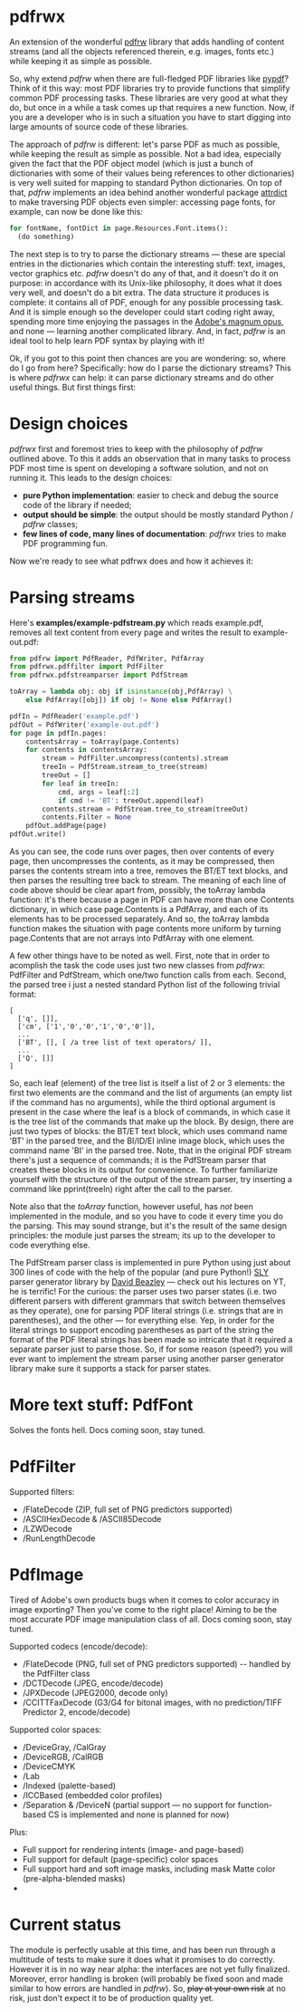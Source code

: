 # pdfrwx

An extension of the wonderful [pdfrw](https://github.com/pmaupin/pdfrw) library that adds handling of content streams (and all the objects referenced therein, e.g. images, fonts etc.) while keeping it as simple as possible.

So, why extend _pdfrw_ when there are full-fledged PDF libraries like [pypdf](https://pypi.org/project/pypdf/)? Think of it this way: most PDF libraries try to provide functions that simplify common PDF processing tasks. These libraries are very good at what they do, but once in a while a task comes up that requires a new function. Now, if you are a developer who is in such a situation you have to start digging into large amounts of source code of these libraries.

The approach of _pdfrw_ is different: let's parse PDF as much as possible, while keeping the result as simple as possible. Not a bad idea, especially given the fact that the PDF object model (which is just a bunch of dictionaries with some of their values being references to other dictionaries) is very well suited for mapping to standard Python dictionaries. On top of that, _pdfrw_ implements an idea behind another wonderful package [attrdict](https://pypi.org/project/attrdict/) to make traversing PDF objects even simpler: accessing page fonts, for example, can now be done like this:
```python
for fontName, fontDict in page.Resources.Font.items():
  (do something)
```
The next step is to try to parse the dictionary streams — these are special entries in the dictionaries which contain the interesting stuff: text, images, vector graphics etc. _pdfrw_ doesn't do any of that, and it doesn't do it on purpose: in accordance with its Unix-like philosophy, it does what it does very well, and doesn't do a bit extra. The data structure it produces is complete: it contains all of PDF, enough for any possible processing task. And it is simple enough so the developer could start coding right away, spending more time enjoying the passages in the [Adobe's magnum opus](https://opensource.adobe.com/dc-acrobat-sdk-docs/pdfstandards/pdfreference1.7old.pdf), and none — learning another complicated library. And, in fact, _pdfrw_ is an ideal tool to help learn PDF syntax by playing with it!

Ok, if you got to this point then chances are you are wondering: so, where do I go from here? Specifically: how do I parse the dictionary streams? This is where _pdfrwx_ can help: it can parse dictionary streams and do other useful things. But first things first:

# Design choices

_pdfrwx_ first and foremost tries to keep with the philosophy of _pdfrw_ outlined above. To this it adds an observation that in many tasks to process PDF most time is spent on developing a software solution, and not on running it. This leads to the design choices:

* **pure Python implementation**: easier to check and debug the source code of the library if needed;
* **output should be simple**: the output should be mostly standard Python / _pdfrw_ classes;
* **few lines of code, many lines of documentation**: _pdfrwx_ tries to make PDF programming fun.

Now we're ready to see what pdfrwx does and how it achieves it:

# Parsing streams

Here's **examples/example-pdfstream.py** which reads example.pdf, removes all text content from every page and writes the result to example-out.pdf:

```python
from pdfrw import PdfReader, PdfWriter, PdfArray
from pdfrwx.pdffilter import PdfFilter
from pdfrwx.pdfstreamparser import PdfStream

toArray = lambda obj: obj if isinstance(obj,PdfArray) \
    else PdfArray([obj]) if obj != None else PdfArray()

pdfIn = PdfReader('example.pdf')
pdfOut = PdfWriter('example-out.pdf')
for page in pdfIn.pages:
    contentsArray = toArray(page.Contents)
    for contents in contentsArray:
        stream = PdfFilter.uncompress(contents).stream
        treeIn = PdfStream.stream_to_tree(stream)
        treeOut = []
        for leaf in treeIn:
            cmd, args = leaf[:2]
            if cmd != 'BT': treeOut.append(leaf)
        contents.stream = PdfStream.tree_to_stream(treeOut)
        contents.Filter = None
    pdfOut.addPage(page)
pdfOut.write()
```

As you can see, the code runs over pages, then over contents of every page, then uncompresses the contents, as it may be compressed, then parses the contents stream into a tree, removes the BT/ET text blocks, and then parses the resulting tree back to stream. The meaning of each line of code above should be clear apart from, possibly, the toArray lambda function: it's there because a page in PDF can have more than one Contents dictionary, in which case page.Contents is a PdfArray, and each of its elements has to be processed separately. And so, the toArray lambda function makes the situation with page contents more uniform by turning page.Contents that are not arrays into PdfArray with one element.

A few other things have to be noted as well. First, note that in order to acomplish the task the code uses just two new classes from _pdfrwx_: PdfFilter and PdfStream, which one/two function calls from each. Second, the parsed tree i just a nested standard Python list of the following trivial format:
```
[
  ['q', []],
  ['cm', ['1','0','0','1','0','0']],
  ...
  ['BT', [], [ /a tree list of text operators/ ]],
  ...
  ['Q', []]
]
```
So, each leaf (element) of the tree list is itself a list of 2 or 3 elements: the first two elements are the command and the list of arguments (an empty list if the command has no arguments), while the third optional argument is present in the case where the leaf is a block of commands, in which case it is the tree list of the commands that make up the block. By design, there are just two types of blocks: the BT/ET text block, which uses command name 'BT' in the parsed tree, and the BI/ID/EI inline image block, which uses the command name 'BI' in the parsed tree. Note, that in the original PDF stream there's just a sequence of commands; it is the PdfStream parser that creates these blocks in its output for convenience. To further familiarize yourself with the structure of the output of the stream parser, try inserting a command like pprint(treeIn) right after the call to the parser.

Note also that the _toArray_ function, however useful, has _not_ been implemented in the module, and so you have to code it every time you do the parsing. This may sound strange, but it's the result of the same design principles: the module just parses the stream; its up to the developer to code everything else.

The PdfStream parser class is implemented in pure Python using just about 300 lines of code with the help of the popular (and pure Python!) [SLY](https://github.com/dabeaz/sly) parser generator library by [David Beazley](https://github.com/dabeaz/sly) — check out his lectures on YT, he is terrific! For the curious: the parser uses two parser states (i.e. two different parsers with different grammars that switch between themselves as they operate), one for parsing PDF literal strings (i.e. strings that are in parentheses), and the other — for everything else. Yep, in order for the literal strings to support encoding parentheses as part of the string the format of the PDF literal strings has been made so intricate that it required a separate parser just to parse those. So, if for some reason (speed?) you will ever want to implement the stream parser using another parser generator library make sure it supports a stack for parser states.

# More text stuff: PdfFont

Solves the fonts hell. Docs coming soon, stay tuned.

# PdfFilter

Supported filters:

* /FlateDecode (ZIP, full set of PNG predictors supported)
* /ASCIIHexDecode & /ASCII85Decode
* /LZWDecode
* /RunLengthDecode

# PdfImage

Tired of Adobe's own products bugs when it comes to color accuracy in image exporting? Then you've come to the right place! Aiming to be the most accurate PDF image manipulation class of all. Docs coming soon, stay tuned.

Supported codecs (encode/decode):

* /FlateDecode (PNG, full set of PNG predictors supported) -- handled by the PdfFilter class
* /DCTDecode (JPEG, encode/decode)
* /JPXDecode (JPEG2000, decode only)
* /CCITTFaxDecode (G3/G4 for bitonal images, with no prediction/TIFF Predictor 2, encode/decode)

Supported color spaces:

* /DeviceGray, /CalGray
* /DeviceRGB, /CalRGB
* /DeviceCMYK
* /Lab
* /Indexed (palette-based)
* /ICCBased (embedded color profiles)
* /Separation & /DeviceN (partial support — no support for function-based CS is implemented and none is planned for now)

Plus:

* Full support for rendering intents (image- and page-based)
* Full support for default (page-specific) color spaces
* Full support hard and soft image masks, including mask Matte color (pre-alpha-blended masks)
* 


# Current status

The module is perfectly usable at this time, and has been run through a multitude of tests to make sure it does what it promises to do correctly. However it is in no way near alpha: the interfaces are not yet fully finalized. Moreover, error handling is broken (will probably be fixed soon and made similar to how errors are handled in _pdfrw_). So, ~~play at your own risk~~ at no risk, just don't expect it to be of production quality yet.
